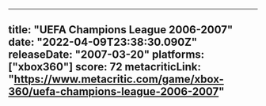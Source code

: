 
---
title: "UEFA Champions League 2006-2007"
date: "2022-04-09T23:38:30.090Z"
releaseDate: "2007-03-20"
platforms: ["xbox360"]
score: 72
metacriticLink: "https://www.metacritic.com/game/xbox-360/uefa-champions-league-2006-2007"
---
